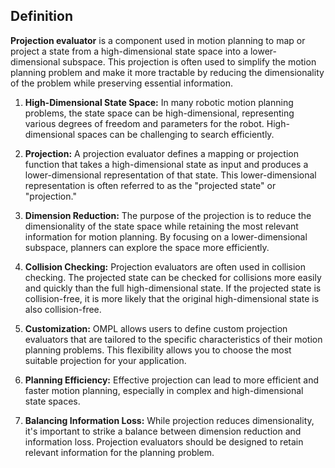 

## Definition 

**Projection evaluator** is a component used in motion planning to map or project a state from a high-dimensional state space into a lower-dimensional subspace. This projection is often used to simplify the motion planning problem and make it more tractable by reducing the dimensionality of the problem while preserving essential information.

1. **High-Dimensional State Space:** In many robotic motion planning problems, the state space can be high-dimensional, representing various degrees of freedom and parameters for the robot. High-dimensional spaces can be challenging to search efficiently.

2. **Projection:** A projection evaluator defines a mapping or projection function that takes a high-dimensional state as input and produces a lower-dimensional representation of that state. This lower-dimensional representation is often referred to as the "projected state" or "projection."

3. **Dimension Reduction:** The purpose of the projection is to reduce the dimensionality of the state space while retaining the most relevant information for motion planning. By focusing on a lower-dimensional subspace, planners can explore the space more efficiently.

4. **Collision Checking:** Projection evaluators are often used in collision checking. The projected state can be checked for collisions more easily and quickly than the full high-dimensional state. If the projected state is collision-free, it is more likely that the original high-dimensional state is also collision-free.
   
5. **Customization:** OMPL allows users to define custom projection evaluators that are tailored to the specific characteristics of their motion planning problems. This flexibility allows you to choose the most suitable projection for your application.
   
6. **Planning Efficiency:** Effective projection can lead to more efficient and faster motion planning, especially in complex and high-dimensional state spaces.

7. **Balancing Information Loss:** While projection reduces dimensionality, it's important to strike a balance between dimension reduction and information loss. Projection evaluators should be designed to retain relevant information for the planning problem.